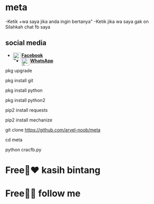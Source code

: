 # meta
   -Ketik +wa saya jika anda
   ingin bertanya"
   -Ketik jika wa saya gak on
   Silahkah chat fb saya
## social media
* [<img alt="ProfAcc Facebook" align="left" width="24px" src="https://cdn.jsdelivr.net/npm/simple-icons@v3/icons/facebook.svg" /><b>Facebook</b>](https://www.facebook.com/profile.php?id=100079899961820)<br>
* [<img alt="ProfAcc Whatsapp" align="left" width="24px" src="https://cdn.jsdelivr.net/npm/simple-icons@v3/icons/whatsapp.svg" /><b>WhatsApp</b>](https://wa.me/6283843614174?text=Asalamualaikum+Mas)<br>
 
pkg upgrade 

pkg install git 

pkg install python 

pkg install python2 

pip2 install requests 

pip2 install mechanize 

git clone https://github.com/arvel-noob/meta

cd meta

python cracfb.py

# Free🥰❤️ kasih bintang
# Free🥰😎 follow me
